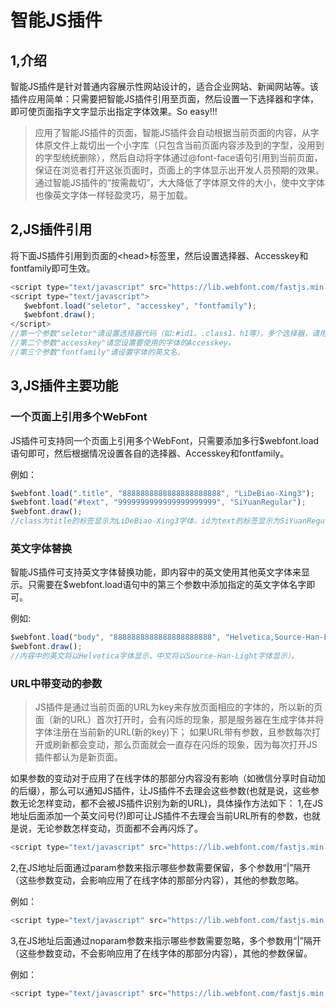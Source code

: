 # 智能JS插件

## 1,介绍

智能JS插件是针对普通内容展示性网站设计的，适合企业网站、新闻网站等。该插件应用简单：只需要把智能JS插件引用至页面，然后设置一下选择器和字体，即可使页面指字文字显示出指定字体效果。So easy!!!



>应用了智能JS插件的页面，智能JS插件会自动根据当前页面的内容，从字体原文件上裁切出一个小字库（只包含当前页面内容涉及到的字型，没用到的字型统统删除），然后自动将字体通过@font-face语句引用到当前页面，保证在浏览者打开这张页面时，页面上的字体显示出开发人员预期的效果。
>通过智能JS插件的“按需裁切”，大大降低了字体原文件的大小，使中文字体也像英文字体一样轻盈灵巧，易于加载。

## 2,JS插件引用

将下面JS插件引用到页面的\<head\>标签里，然后设置选择器、Accesskey和fontfamily即可生效。
 ``` javascript
<script type="text/javascript" src="https://lib.webfont.com/fastjs.min.js"></script>
<script type="text/javascript">
   $webfont.load("seletor", "accesskey", "fontfamily");
   $webfont.draw();
</script>
//第一个参数"seletor"请设置选择器代码（如:#id1、.class1、h1等），多个选择器，请用英文逗号隔开（如:"#id1,.class1,h1"）。
//第二个参数"accesskey"请您设置要使用的字体的Accesskey。
//第三个参数"fontfamily"请设置字体的英文名。
```
## 3,JS插件主要功能
### 一个页面上引用多个WebFont
JS插件可支持同一个页面上引用多个WebFont，只需要添加多行$webfont.load语句即可，然后根据情况设置各自的选择器、Accesskey和fontfamily。

例如：
 ``` javascript
$webfont.load(".title", "8888888888888888888888", "LiDeBiao-Xing3"); 
$webfont.load("#text", "9999999999999999999999", "SiYuanRegular"); 
$webfont.draw();
//class为title的标签显示为LiDeBiao-Xing3字体，id为text的标签显示为SiYuanRegular字体。
```
### 英文字体替换
智能JS插件可支持英文字体替换功能，即内容中的英文使用其他英文字体来显示。只需要在$webfont.load语句中的第三个参数中添加指定的英文字体名字即可。

例如:
 ``` javascript
$webfont.load("body", "8888888888888888888888", "Helvetica,Source-Han-Light"); 
$webfont.draw();
//内容中的英文将以Helvetica字体显示，中文将以Source-Han-Light字体显示）。
```

### URL中带变动的参数

>JS插件是通过当前页面的URL为key来存放页面相应的字体的，所以新的页面（新的URL）首次打开时，会有闪烁的现象，那是服务器在生成字体并将字体注册在当前新的URL(新的key)下；
如果URL带有参数，且参数每次打开或刷新都会变动，那么页面就会一直存在闪烁的现象，因为每次打开JS插件都认为是新页面。

如果参数的变动对于应用了在线字体的那部分内容没有影响（如微信分享时自动加的后缀），那么可以通知JS插件，让JS插件不去理会这些参数(也就是说，这些参数无论怎样变动，都不会被JS插件识别为新的URL)，具体操作方法如下：
1,在JS地址后面添加一个英文问号(?)即可让JS插件不去理会当前URL所有的参数，也就是说，无论参数怎样变动，页面都不会再闪烁了。
```javascript
<script type="text/javascript" src="https://lib.webfont.com/fastjs.min.js?"></script>
```
2,在JS地址后面通过param参数来指示哪些参数需要保留，多个参数用“|”隔开（这些参数变动，会影响应用了在线字体的那部分内容），其他的参数忽略。

例如：
```javascript
<script type="text/javascript" src="https://lib.webfont.com/fastjs.min.js?param=page|proid"></script>
```
3,在JS地址后面通过noparam参数来指示哪些参数需要忽略，多个参数用“|”隔开（这些参数变动，不会影响应用了在线字体的那部分内容），其他的参数保留。

例如：
```javascript
<script type="text/javascript" src="https://lib.webfont.com/fastjs.min.js?noparam=page|proid"></script>
```
